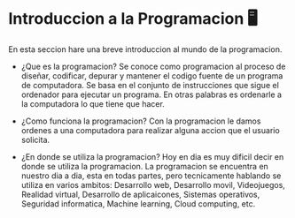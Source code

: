 
# Introduccion a la Programacion 🖥️​

En esta seccion hare una breve introduccion al mundo de la  programacion.

- ¿Que es la programacion?
Se conoce como programacion al proceso de diseñar, codificar, depurar y mantener el codigo fuente de un programa de computadora. Se basa en el conjunto de instrucciones que sigue el ordenador para ejecutar un programa. En otras palabras es ordenarle a la computadora lo que tiene que hacer.


- ¿Como funciona la programacion?
Con la programacion le damos ordenes a una computadora para realizar alguna accion que el usuario solicita. 


- ¿En donde se utiliza la programacion?
Hoy en dia es muy dificil decir en donde se utiliza la programacion. La programacion se encuentra en nuestro dia a dia, esta en todas partes, pero tecnicamente hablando se utiliza en varios ambitos: Desarrollo web, Desarrollo movil, Videojuegos, Realidad virtual, Desarrollo de aplicaicones, Sistemas operativos, Seguridad informatica, Machine learning, Cloud computing, etc.

